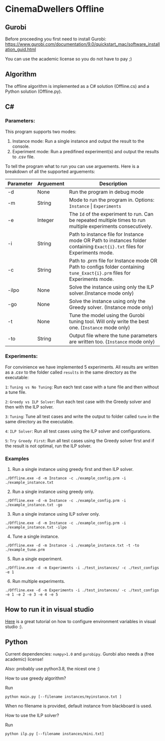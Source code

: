 # CinemaDwellers Offline

## Gurobi
Before proceeding you first need to install Gurobi: https://www.gurobi.com/documentation/9.0/quickstart_mac/software_installation_guid.html

You can use the academic license so you do not have to pay ;)

## Algorithm

The offline algorithm is implemented as a C# solution (Offline.cs) and a Python solution (Offline.py). 

## C#

### Parameters:

This program supports two modes:

1. Instance mode: Run a single instance and output the result to the console.
2. Experiment mode: Run a predifined experiment(s) and output the results to .csv file.

To tell the program what to run you can use arguements. Here is a breakdown of all the supported arguements:

| Parameter | Arguement | Description                                                                                                             |
|-----------|-----------|-------------------------------------------------------------------------------------------------------------------------|
| -d        | None      | Run the program in debug mode                                                                                           |
| -m        | String    | Mode to run the program in. Options: `Instance` \| `Experiments`                                                            |
| -e        | Integer   | The `Id` of the experiment to run. Can be repeated multiple times to run multiple experiments consecutively.              |
| -i        | String    | Path to instance file for Instance mode OR Path to instances folder containing `Exact{i}.txt` files for Experiments mode. |
| -c        | String    | Path to .prm file for Instance mode OR Path to configs folder containing `tune_Exact{i}.prm` files for Experiments mode.  |
| -ilpo     | None      | Solve the instance using only the ILP solver.(Instance mode only)                                                      |
| -go       | None      | Solve the instance using only the Greedy solver. (Instance mode only)                                                   |
| -t        | None      | Tune the model using the Gurobi tuning tool. Will only write the best one. (`Instance` mode only)                                              |
| -to       | String    | Output file where the tune parameters are written too. (`Instance` mode only)                                                                  |

### Experiments:

For convinience we have implemented 5 experiments. All results are written as a .csv to the folder called `results` in the same directory as the executable:

`1`: `Tuning vs No Tuning`: Run each test case with a tune file and then without a tune file.

`2`:  `Greedy vs ILP Solver`: Run each test case with the Greedy solver and then with the ILP solver.

`3`: `Tuning`: Tune all test cases and write the output to folder called `tune` in the same directory as the executable.

`4`: `ILP Solver`: Run all test cases using the ILP solver and configurations.

`5`: `Try Greedy First`: Run all test cases using the Greedy solver first and if the result is not optimal, run the ILP solver.

### Examples

1. Run a single instance using greedy first and then ILP solver.

```
./Offline.exe -d -m Instance -c ./example_config.prm -i ./example_instance.txt
```

2. Run a single instance using greedy only.

```
./Offline.exe -d -m Instance -c ./example_config.prm -i ./example_instance.txt -go
```

3. Run a single instance using ILP solver only.

```
./Offline.exe -d -m Instance -c ./example_config.prm -i ./example_instance.txt -ilpo
```

4. Tune a single instance.
```
./Offline.exe -d -m Instance -i ./example_instance.txt -t -to ./example_tune.prm
```

5. Run a single experiment.
```
./Offline.exe -d -m Experiments -i ./test_instances/ -c ./test_configs -e 1
```

6. Run multiple experiments.
```
./Offline.exe -d -m Experiments -i ./test_instances/ -c ./test_configs -e 1 -e 2 -e 3 -e 4 -e 5
```

## How to run it in visual studio

[Here](https://dailydotnettips.com/how-to-pass-command-line-arguments-using-visual-studio/) is a great tutorial on how to configure environment variables in visual studio :).

## Python

Current dependencies: `numpy>1.0` and `gurobipy`. Gurobi also needs a (free academic) license!

Also: probably use python3.8, the nicest one :) 

How to use greedy algorithm?

Run 

```python main.py [--filename instances/myinstance.txt ]```

When no filename is provided, default instance from blackboard is used.

How to use the ILP solver?

Run

```python ilp.py [--filename instances/mini.txt]```

